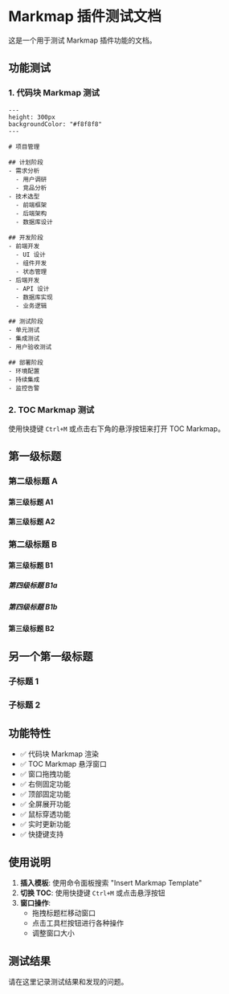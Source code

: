 # Markmap 插件测试文档

这是一个用于测试 Markmap 插件功能的文档。

## 功能测试

### 1. 代码块 Markmap 测试

```markmap
---
height: 300px
backgroundColor: "#f8f8f8"
---

# 项目管理

## 计划阶段
- 需求分析
  - 用户调研
  - 竞品分析
- 技术选型
  - 前端框架
  - 后端架构
  - 数据库设计

## 开发阶段
- 前端开发
  - UI 设计
  - 组件开发
  - 状态管理
- 后端开发
  - API 设计
  - 数据库实现
  - 业务逻辑

## 测试阶段
- 单元测试
- 集成测试
- 用户验收测试

## 部署阶段
- 环境配置
- 持续集成
- 监控告警
```

### 2. TOC Markmap 测试

使用快捷键 `Ctrl+M` 或点击右下角的悬浮按钮来打开 TOC Markmap。

## 第一级标题

### 第二级标题 A

#### 第三级标题 A1
#### 第三级标题 A2

### 第二级标题 B

#### 第三级标题 B1
##### 第四级标题 B1a
##### 第四级标题 B1b

#### 第三级标题 B2

## 另一个第一级标题

### 子标题 1
### 子标题 2

## 功能特性

- ✅ 代码块 Markmap 渲染
- ✅ TOC Markmap 悬浮窗口
- ✅ 窗口拖拽功能
- ✅ 右侧固定功能
- ✅ 顶部固定功能
- ✅ 全屏展开功能
- ✅ 鼠标穿透功能
- ✅ 实时更新功能
- ✅ 快捷键支持

## 使用说明

1. **插入模板**: 使用命令面板搜索 "Insert Markmap Template"
2. **切换 TOC**: 使用快捷键 `Ctrl+M` 或点击悬浮按钮
3. **窗口操作**: 
   - 拖拽标题栏移动窗口
   - 点击工具栏按钮进行各种操作
   - 调整窗口大小

## 测试结果

请在这里记录测试结果和发现的问题。
